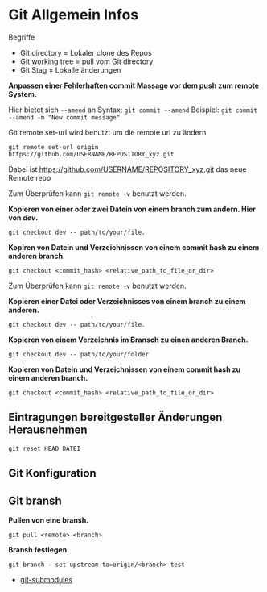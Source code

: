 # Git Allgemein Infos

Begriffe

- Git directory = Lokaler clone des Repos
- Git working tree = pull vom Git directory
- Git Stag = Lokalle änderungen

**Anpassen einer Fehlerhaften commit Massage vor dem  push zum  remote System.**

Hier bietet sich `--amend` an
Syntax: `git commit --amend`
Beispiel: `git commit --amend -m "New commit message"`

Git remote set-url wird benutzt um die remote url zu ändern

`git remote set-url origin https://github.com/USERNAME/REPOSITORY_xyz.git`

Dabei ist https://github.com/USERNAME/REPOSITORY_xyz.git das neue Remote repo

Zum Überprüfen kann `git remote -v` benutzt werden.

**Kopieren von einer oder zwei Datein von einem branch zum andern. Hier von _dev_.**

`git checkout dev -- path/to/your/file.`

**Kopiren von Datein und Verzeichnissen von einem commit hash zu einem anderen branch.**

`git checkout <commit_hash> <relative_path_to_file_or_dir>`

Zum Überprüfen kann `git remote -v` benutzt werden.

**Kopieren einer Datei oder Verzeichnisses von einem branch zu einem anderen.**

`git checkout dev -- path/to/your/file.`

**Kopieren von einem Verzeichnis im Bransch zu einen anderen Branch.**

`git checkout dev -- path/to/your/folder`

**Kopieren von Datein und Verzeichnissen von einem commit hash zu einem anderen branch.**

`git checkout <commit_hash> <relative_path_to_file_or_dir>`

## Eintragungen bereitgesteller Änderungen Herausnehmen

`git reset HEAD DATEI`

## Git Konfiguration

## Git bransh

**Pullen von eine bransh.**

`git pull <remote> <branch>`

**Bransh festlegen.**

`git branch --set-upstream-to=origin/<branch> test`


* [git-submodules](git-submodules)